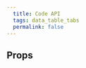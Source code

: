 ```yaml
---
  title: Code API
  tags: data_table_tabs
  permalink: false
---
```


## Props

<esds-data-table headers='{{ componentProps.dataTable.headers | dump }}' rows='{{ componentProps.dataTable.rows | dump }}'>
